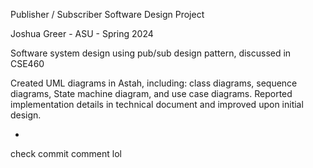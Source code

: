 Publisher / Subscriber Software Design Project

Joshua Greer - ASU - Spring 2024

Software system design using pub/sub design pattern, discussed in CSE460

Created UML diagrams in Astah, including: class diagrams, sequence diagrams, State machine diagram, and use case diagrams.
Reported implementation details in technical document and improved upon initial design.


-

check commit comment lol
